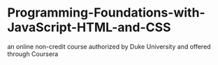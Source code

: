# Programming-Foundations-with-JavaScript-HTML-and-CSS
an online non-credit course authorized by Duke University and offered through Coursera
